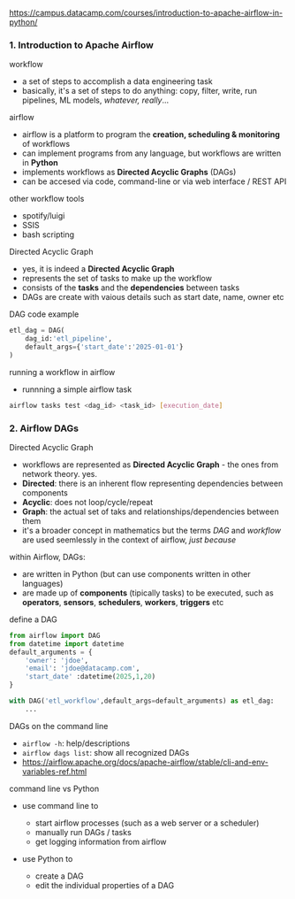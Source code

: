 https://campus.datacamp.com/courses/introduction-to-apache-airflow-in-python/

### 1. Introduction to Apache Airflow
workflow
- a set of steps to accomplish a data engineering task
- basically, it's a set of steps to do anything: copy, filter, write, run pipelines, ML models, *whatever, really*...

airflow

- airflow is a platform to program the **creation, scheduling & monitoring** of workflows
- can implement programs from any language, but workflows are written in **Python**
- implements workflows as **Directed Acyclic Graphs** (DAGs)
- can be accesed via code, command-line or via web interface / REST API

other workflow tools

- spotify/luigi
- SSIS
- bash scripting

Directed Acyclic Graph

- yes, it is indeed a **Directed Acyclic Graph**
- represents the set of tasks to make up the workflow
- consists of the **tasks** and the **dependencies** between tasks
- DAGs are create with vaious details such as start date, name, owner etc

DAG code example

```python
etl_dag = DAG(
    dag_id:'etl_pipeline',
    default_args={'start_date':'2025-01-01'}
)
```

running a workflow in airflow

- runnning a simple airflow task
```bash
airflow tasks test <dag_id> <task_id> [execution_date]
```

### 2. Airflow DAGs

Directed Acyclic Graph
- workflows are represented as **Directed Acyclic Graph** - the ones from network theory. yes.
- **Directed**: there is an inherent flow representing dependencies between components
- **Acyclic**: does not loop/cycle/repeat
- **Graph**: the actual set of taks and relationships/dependencies between them
- it's a broader concept in mathematics but the terms *DAG* and *workflow* are used seemlessly in the context of airflow, *just because*

within Airflow, DAGs:

- are written in Python (but can use components written in other languages)
- are made up of **components** (tipically tasks) to be executed, such as **operators**, **sensors**, **schedulers**, **workers**, **triggers** etc

define a DAG
```python
from airflow import DAG
from datetime import datetime
default_arguments = {
    'owner': 'jdoe',
    'email': 'jdoe@datacamp.com',
    'start_date' :datetime(2025,1,20)
}

with DAG('etl_workflow',default_args=default_arguments) as etl_dag:
    ...
```
DAGs on the command line
- `airflow -h`: help/descriptions
- `airflow dags list`: show all recognized DAGs
- https://airflow.apache.org/docs/apache-airflow/stable/cli-and-env-variables-ref.html

command line vs Python

- use command line to
    - start airflow processes (such as a web server or a scheduler)
    - manually run DAGs / tasks
    - get logging information from airflow

- use Python to
    - create a DAG
    - edit the individual properties of a DAG
